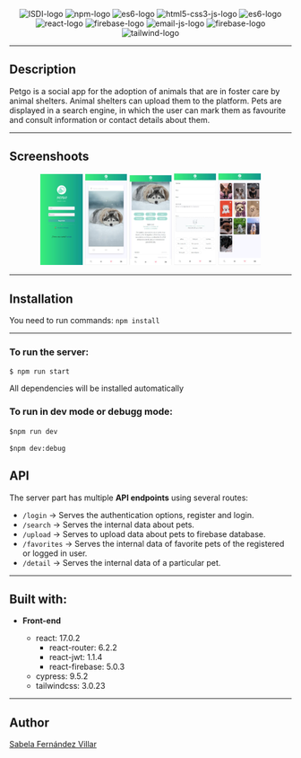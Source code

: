 <p align="center">
    <img src="https://www.isdi.education/uploads/media/open-graph/08/1278-Captura%20de%20pantalla%202021-09-24%20a%20las%2014.22.27.png?v=1-0" alt="ISDI-logo" width="100"/>
    <img src="https://authy.com/wp-content/uploads/npm-logo.png" alt="npm-logo" width="50"/>
    <img src="https://i.blogs.es/545cf8/es6-logo/450_1000.png" alt="es6-logo" width="50"/>
    <img src="https://teorema-rd.com/storage/2020/05/Html5-JS-css-logo.jpg" alt="html5-css3-js-logo" width="150"/>
    <img src="https://cdn.rawgit.com/feross/standard/master/badge.svg" alt="es6-logo" width="100"/>
    <img src="https://blog.wildix.com/wp-content/uploads/2020/06/react-logo.jpg" alt="react-logo" width="100"/>
    <img src="https://blog.back4app.com/wp-content/uploads/2021/02/firebase.png" alt="firebase-logo" width="100"/>
    <img src="https://res.cloudinary.com/practicaldev/image/fetch/s--E7SQLjAt--/c_imagga_scale,f_auto,fl_progressive,h_420,q_auto,w_1000/https://dev-to-uploads.s3.amazonaws.com/uploads/articles/5d14su1hfqzbeqa2qhbr.png" alt="email-js-logo" width="100"/>
    <img src="https://www.cypress.io/static/cypress-io-logo-social-share-8fb8a1db3cdc0b289fad927694ecb415.png" alt="firebase-logo" width="100"/>
    <img src="https://www.adue.digital/wp-content/uploads/2021/06/tailwind-css-logo-vector.png" alt="tailwind-logo" width="100"/>
</p>

---

## Description

Petgo is a social app for the adoption of animals that are in foster care by animal shelters. Animal shelters can upload them to the platform. Pets are displayed in a search engine, in which the user can mark them as favourite and consult information or contact details about them.

---

## Screenshoots

<p align="center">
  <img src="/screenshots/login-screenshot.JPG" width="15%" />
  <img src="/screenshots/search-screenshot.JPG" width="15%" />
  <img src="/screenshots/detail-screenshot.JPG" width="15%" />
  <img src="/screenshots/upload-screenshot.JPG" width="15%" />
  <img src="/screenshots/favorites-screenshot.JPG" width="15%" />
</p>

---

## Installation

You need to run commands: `npm install`

---

### To run the server:

```
$ npm run start
```

All dependencies will be installed automatically

### To run in dev mode or debugg mode:

```
$npm run dev
```

```
$npm dev:debug
```

## API

The server part has multiple **API endpoints** using several routes:

- `/login` -> Serves the authentication options, register and login.
- `/search` -> Serves the internal data about pets.
- `/upload` -> Serves to upload data about pets to firebase database.
- `/favorites` -> Serves the internal data of favorite pets of the registered or logged in user.
- `/detail` -> Serves the internal data of a particular pet.

---

## Built with:

- **Front-end**

  - react: 17.0.2
    - react-router: 6.2.2
    - react-jwt: 1.1.4
    - react-firebase: 5.0.3
  - cypress: 9.5.2
  - tailwindcss: 3.0.23

---

## Author

[Sabela Fernández Villar](https://github.com/sfernandez93)
